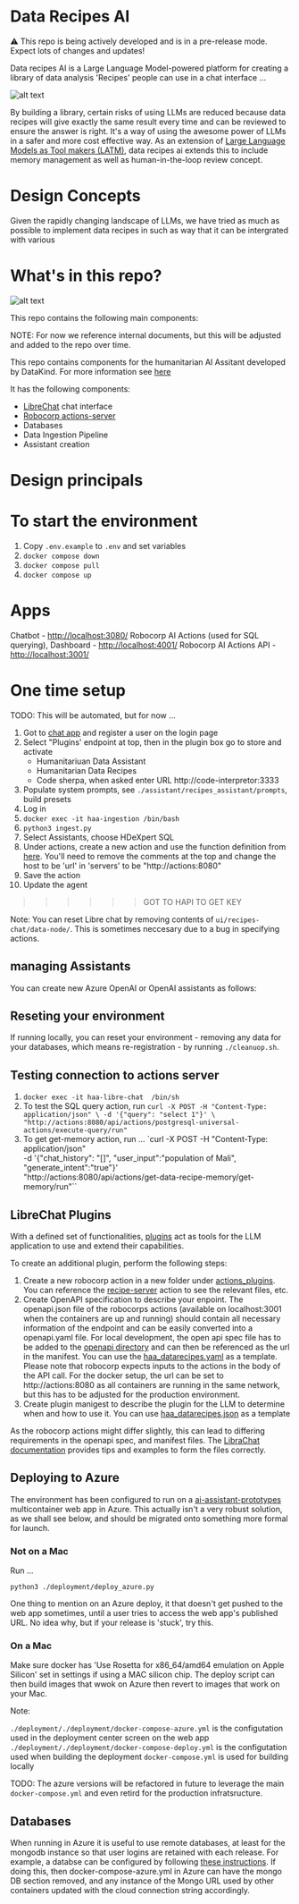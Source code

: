 # Data Recipes AI

:warning: This repo is being actively developed and is in a pre-release mode. Expect lots of changes and updates!

Data recipes AI is a Large Language Model-powered platform for creating a library of data analysis 'Recipes' people can use in a chat interface ... 

![alt text](./assets/data-recipes-concept.png)

By building a library, certain risks of using LLMs are reduced because data recipes will give exactly the same result every time and can be reviewed to ensure the answer is right. It's a way of using the awesome power of LLMs in a safer and more cost effective way. As an extension of [Large Language Models as Tool makers (LATM)](https://arxiv.org/abs/2305.17126), data recipes ai extends this to include memory management as well as human-in-the-loop review concept. 

# Design Concepts

Given the rapidly changing landscape of LLMs, we have tried as much as possible to implement data recipes in such as way that it can be intergrated with various 

# What's in this repo?

![alt text](./assets/system.png)

This repo contains the following main components:



NOTE: For now we reference internal documents, but this will be adjusted and added to the repo over time.

This repo contains components for the humanitarian AI Assitant developed by DataKind. For more information see [here](https://datakind.atlassian.net/wiki/spaces/TT/pages/187105282/Technical+Summary)

It has the following components:

- [LibreChat](https://docs.librechat.ai/) chat interface
- [Robocorp actions-server](https://github.com/robocorp/robocorp)
- Databases
- Data Ingestion Pipeline
- Assistant creation

# Design principals

# To start the environment

1. Copy `.env.example` to `.env` and set variables
2. `docker compose down`
3. `docker compose pull`
4. `docker compose up`

# Apps

Chatbot - [http://localhost:3080/](http://localhost:3080/)
Robocorp AI Actions (used for SQL querying), Dashboard - [http://localhost:4001/](http://localhost:4001/)
Robocorp AI Actions API - [http://localhost:3001/](http://localhost:3001/)




# One time setup

TODO: This will be automated, but for now ...

1. Got to  [chat app](http://localhost:3080/) and register a user on the login page
2. Select "Plugins' endpoint at top, then in the plugin box go to store and activate 
   - Humanitariuan Data Assistant
   - Humanitarian Data Recipes
   - Code sherpa, when asked enter URL http://code-interpretor:3333
3. Populate system prompts, see `./assistant/recipes_assistant/prompts`, build presets
2. Log in
3. `docker exec -it haa-ingestion /bin/bash`
4. `python3 ingest.py`
5. Select Assistants, choose HDeXpert SQL
6. Under actions, create a new action and use the function definition from [here](http://localhost:4001/openapi.json). You'll need to remove the comments at the top and change the host to be 'url' in 'servers' to be "http://actions:8080"
7. Save the action
8. Update the agent

>>>>>> GOT TO HAPI TO GET KEY

Note: You can reset Libre chat by removing contents of `ui/recipes-chat/data-node/`. This is sometimes neccesary due to a bug in specifying actions.

## managing Assistants

You can create new Azure OpenAI or OpenAI assistants as follows:

<TO DO Add instructions on create_update_assistant.py and importing >

## Reseting your environment

If running locally, you can reset your environment - removing any data for your databases, which means re-registration - by running `./cleanuop.sh`.

## Testing connection to actions server

1. `docker exec -it haa-libre-chat  /bin/sh`
2. To test the SQL query action, run `curl -X POST -H "Content-Type: application/json" \
    -d '{"query": "select 1"}' \
    "http://actions:8080/api/actions/postgresql-universal-actions/execute-query/run"`
3. To get get-memory action, run ... `curl -X POST -H "Content-Type: application/json" \
    -d '{"chat_history": "[]", "user_input":"population of Mali", "generate_intent":"true"}' \
    "http://actions:8080/api/actions/get-data-recipe-memory/get-memory/run"``

## LibreChat Plugins

With a defined set of functionalities, [plugins](https://docs.librechat.ai/features/plugins/introduction.html) act as tools for the LLM application to use and extend their capabilities.

To create an additional plugin, perform the following steps:
1. Create a new robocorp action in a new folder under [actions_plugins](./actions/actions_plugins/). You can reference the [recipe-server](./actions/actions_plugins/recipe-server/) action to see the relevant files, etc. 
2. Create OpenAPI specification to describe your enpoint. The openapi.json file of the robocorps actions (available on localhost:3001 when the containers are up and running) should contain all necessary information of the endpoint and can be easily converted into a openapi.yaml file. For local development, the open api spec file has to be added to the [openapi directory](./ui/recipes-chat/tools/.well-known/openapi/) and can then be referenced as the url in the manifest. You can use the [haa_datarecipes.yaml](./ui/recipes-chat/tools/.well-known/openapi/haa_datarecipes.yaml) as a template. Please note that robocorp expects inputs to the actions in the body of the API call. For the docker setup, the url can be set to http://actions:8080 as all containers are running in the same network, but this has to be adjusted for the production environment. 
3. Create plugin manigest to describe the plugin for the LLM to determine when and how to use it. You can use [haa_datarecipes.json](./ui/recipes-chat/tools/haa_datarecipes.json) as a template 

As the robocorp actions might differ slightly, this can lead to differing requirements in the openapi spec, and manifest files. The [LibraChat documentation](https://docs.librechat.ai/features/plugins/chatgpt_plugins_openapi.html) provides tips and examples to form the files correctly. 

## Deploying to Azure

The environment has been configured to run on a [ai-assistant-prototypes](https://portal.azure.com/#@DataKindO365.onmicrosoft.com/resource/subscriptions/21fe0672-504b-4b05-b7e1-a154142c9fd4/resourceGroups/DK-DS-Prototypes/providers/Microsoft.Web/sites/ai-assistants-prototypes/appServices) multicontainer web app in Azure. This actually isn't a very robust solution, as we shall see below, and should be migrated onto something more formal for launch.

### Not on a Mac

Run ...

`python3 ./deployment/deploy_azure.py`

One thing to mention on an Azure deploy, it that doesn't get pushed to the web app sometimes, until a user tries to access the web app's published URL. No idea why, but if your release is 'stuck', try this.

### On a Mac

Make sure docker has 'Use Rosetta for x86_64/amd64 emulation on Apple Silicon' set in settings if using a MAC silicon chip. The deploy script can then build images that wwok on Azure then 
revert to images that work on your Mac.

Note: 

`./deployment/./deployment/docker-compose-azure.yml` is the configutation used in the deployment center screen on the web app
`./deployment/./deployment/docker-compose-deploy.yml` is the configutation used when building the deployment
`docker-compose.yml` is used for building locally

TODO: The azure versions will be refactored in future to leverage the main `docker-compose.yml` and even retird for the production infratsructure.

## Databases

When running in Azure it is useful to use remote databases, at least for the mongodb instance so that user logins are retained with each release. For example, a databse can be configured by following [these instructions](https://docs.librechat.ai/install/configuration/mongodb.html). If doing this, then docker-compose-azure.yml in Azure can have the mongo DB section removed, and any instance of the Mongo URL used by other containers updated with the cloud connection string accordingly.